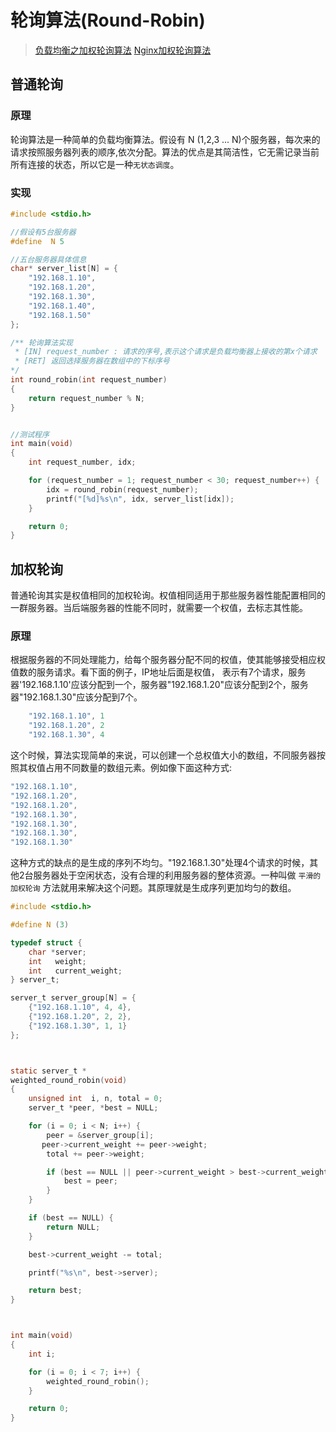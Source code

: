 # 轮询算法(Round-Robin)

> [负载均衡之加权轮询算法](https://blog.csdn.net/larry_zeng1/article/details/80407745)
> [Nginx加权轮询算法](https://www.cnblogs.com/tenny-peng/p/11532019.html)

## 普通轮询

### 原理

轮询算法是一种简单的负载均衡算法。假设有 N (1,2,3 ... N)个服务器，每次来的请求按照服务器列表的顺序,依次分配。算法的优点是其简洁性，它无需记录当前所有连接的状态，所以它是一种`无状态调度`。

### 实现

```c
#include <stdio.h>

//假设有5台服务器
#define  N 5

//五台服务器具体信息
char* server_list[N] = {
    "192.168.1.10",
    "192.168.1.20",
    "192.168.1.30",
    "192.168.1.40",
    "192.168.1.50"
};

/** 轮询算法实现
 * [IN] request_number : 请求的序号,表示这个请求是负载均衡器上接收的第x个请求
 * [RET] 返回选择服务器在数组中的下标序号
*/
int round_robin(int request_number)
{
    return request_number % N;
}


//测试程序
int main(void)
{
    int request_number, idx;

    for (request_number = 1; request_number < 30; request_number++) {
        idx = round_robin(request_number);
        printf("[%d]%s\n", idx, server_list[idx]);
    }

    return 0;
}
```

## 加权轮询

普通轮询其实是权值相同的加权轮询。权值相同适用于那些服务器性能配置相同的一群服务器。当后端服务器的性能不同时，就需要一个权值，去标志其性能。

### 原理

根据服务器的不同处理能力，给每个服务器分配不同的权值，使其能够接受相应权值数的服务请求。看下面的例子，IP地址后面是权值， 表示有7个请求，服务器'192.168.1.10'应该分配到一个，服务器"192.168.1.20"应该分配到2个，服务器"192.168.1.30"应该分配到7个。

```c
    "192.168.1.10", 1
    "192.168.1.20", 2
    "192.168.1.30", 4
```

这个时候，算法实现简单的来说，可以创建一个总权值大小的数组，不同服务器按照其权值占用不同数量的数组元素。例如像下面这种方式:

```c
"192.168.1.10",
"192.168.1.20",
"192.168.1.20",
"192.168.1.30",
"192.168.1.30",
"192.168.1.30",
"192.168.1.30"
```

这种方式的缺点的是生成的序列不均匀。"192.168.1.30"处理4个请求的时候，其他2台服务器处于空闲状态，没有合理的利用服务器的整体资源。一种叫做 `平滑的加权轮询` 方法就用来解决这个问题。其原理就是生成序列更加均匀的数组。
```c
#include <stdio.h>

#define N (3)

typedef struct {
    char *server;
    int   weight;
    int   current_weight;
} server_t;

server_t server_group[N] = {
    {"192.168.1.10", 4, 4},
    {"192.168.1.20", 2, 2},
    {"192.168.1.30", 1, 1}
};



static server_t *
weighted_round_robin(void)
{
    unsigned int  i, n, total = 0;
    server_t *peer, *best = NULL;

    for (i = 0; i < N; i++) {
        peer = &server_group[i];
       peer->current_weight += peer->weight;
        total += peer->weight;

        if (best == NULL || peer->current_weight > best->current_weight) {
            best = peer;
        }
    }

    if (best == NULL) {
        return NULL;
    }

    best->current_weight -= total;

    printf("%s\n", best->server);

    return best;
}



int main(void)
{
    int i;

    for (i = 0; i < 7; i++) {
        weighted_round_robin();
    }

    return 0;
}
```


